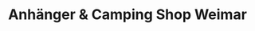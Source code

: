 ---
title: "Anhänger & Camping Shop Weimar"
url: /weimar/anhaenger-und-camping-shop-weimar/
shop: Allgemein
---